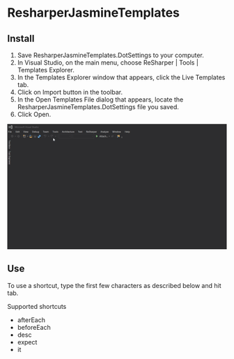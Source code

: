 # ResharperJasmineTemplates

## Install

1. Save ResharperJasmineTemplates.DotSettings to your computer.
2. In Visual Studio, on the main menu, choose ReSharper | Tools | Templates Explorer.
3. In the Templates Explorer window that appears, click the Live Templates tab.
4. Click on Import button in the toolbar.
5. In the Open Templates File dialog that appears, locate the ResharperJasmineTemplates.DotSettings file you saved.
6. Click Open.

![Image](Tutorial.gif)

## Use

To use a shortcut, type the first few characters as described below and hit tab.

Supported shortcuts
* afterEach
* beforeEach
* desc
* expect
* it

